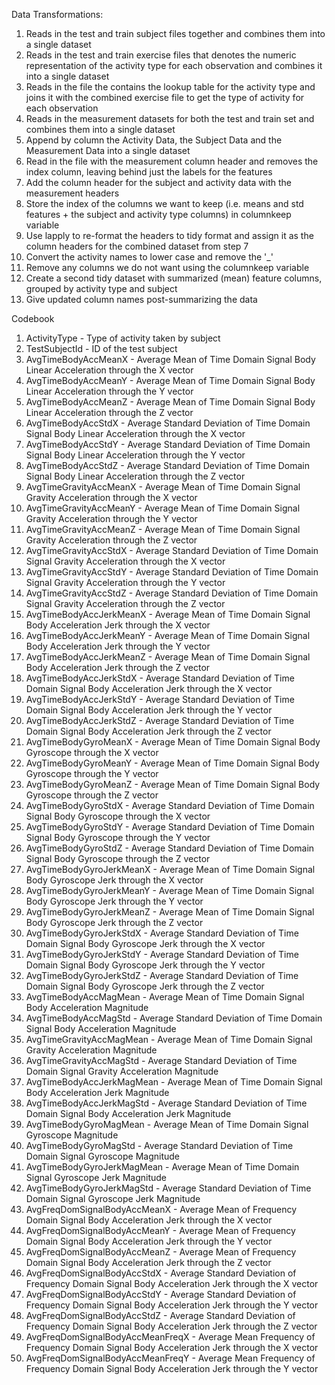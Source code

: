 Data Transformations:
1. Reads in the test and train subject files together and combines them into a single dataset
2. Reads in the test and train exercise files that denotes the numeric representation of the activity type for each observation and combines it into a single dataset
3. Reads in the file the contains the lookup table for the activity type and joins it with the combined exercise file to get the type of activity for each observation
4. Reads in the measurement datasets for both the test and train set and combines them into a single dataset
5. Append by column the Activity Data, the Subject Data and the Measurement Data into a single dataset
6. Read in the file with the measurement column header and removes the index column, leaving behind just the labels for the features
7. Add the column header for the subject and activity data with the measurement headers
8. Store the index of the columns we want to keep (i.e. means and std features + the subject and activity type columns) in columnkeep variable
9. Use lapply to re-format the headers to tidy format and assign it as the column headers for the combined dataset from step 7
10. Convert the activity names to lower case and remove the '_'
11. Remove any columns we do not want using the columnkeep variable
12. Create a second tidy dataset with summarized (mean) feature columns, grouped by activity type and subject
13. Give updated column names post-summarizing the data



Codebook

1. ActivityType - Type of activity taken by subject
2. TestSubjectId - ID of the test subject
3. AvgTimeBodyAccMeanX - Average Mean of Time Domain Signal Body Linear Acceleration through the X vector
4. AvgTimeBodyAccMeanY - Average Mean of Time Domain Signal Body Linear Acceleration through the Y vector
5. AvgTimeBodyAccMeanZ - Average Mean of Time Domain Signal Body Linear Acceleration through the Z vector
6. AvgTimeBodyAccStdX - Average Standard Deviation of Time Domain Signal Body Linear Acceleration through the X vector
7. AvgTimeBodyAccStdY - Average Standard Deviation of Time Domain Signal Body Linear Acceleration through the Y vector
8. AvgTimeBodyAccStdZ - Average Standard Deviation of Time Domain Signal Body Linear Acceleration through the Z vector
9. AvgTimeGravityAccMeanX - Average Mean of Time Domain Signal Gravity Acceleration through the X vector
10. AvgTimeGravityAccMeanY - Average Mean of Time Domain Signal Gravity Acceleration through the Y vector
11. AvgTimeGravityAccMeanZ - Average Mean of Time Domain Signal Gravity Acceleration through the Z vector
12. AvgTimeGravityAccStdX - Average Standard Deviation of Time Domain Signal Gravity Acceleration through the X vector
13. AvgTimeGravityAccStdY - Average Standard Deviation of Time Domain Signal Gravity Acceleration through the Y vector
14. AvgTimeGravityAccStdZ - Average Standard Deviation of Time Domain Signal Gravity Acceleration through the Z vector
15. AvgTimeBodyAccJerkMeanX - Average Mean of Time Domain Signal Body Acceleration Jerk through the X vector
16. AvgTimeBodyAccJerkMeanY - Average Mean of Time Domain Signal Body Acceleration Jerk through the Y vector
17. AvgTimeBodyAccJerkMeanZ - Average Mean of Time Domain Signal Body Acceleration Jerk through the Z vector
18. AvgTimeBodyAccJerkStdX - Average Standard Deviation of Time Domain Signal Body Acceleration Jerk through the X vector
19. AvgTimeBodyAccJerkStdY - Average Standard Deviation of Time Domain Signal Body Acceleration Jerk through the Y vector
20. AvgTimeBodyAccJerkStdZ - Average Standard Deviation of Time Domain Signal Body Acceleration Jerk through the Z vector
21. AvgTimeBodyGyroMeanX - Average Mean of Time Domain Signal Body Gyroscope through the X vector
22. AvgTimeBodyGyroMeanY - Average Mean of Time Domain Signal Body Gyroscope through the Y vector
23. AvgTimeBodyGyroMeanZ - Average Mean of Time Domain Signal Body Gyroscope through the Z vector
24. AvgTimeBodyGyroStdX - Average Standard Deviation of Time Domain Signal Body Gyroscope through the X vector
25. AvgTimeBodyGyroStdY - Average Standard Deviation of Time Domain Signal Body Gyroscope through the Y vector
26. AvgTimeBodyGyroStdZ - Average Standard Deviation of Time Domain Signal Body Gyroscope through the Z vector
27. AvgTimeBodyGyroJerkMeanX - Average Mean of Time Domain Signal Body Gyroscope Jerk through the X vector
28. AvgTimeBodyGyroJerkMeanY - Average Mean of Time Domain Signal Body Gyroscope Jerk through the Y vector
29. AvgTimeBodyGyroJerkMeanZ - Average Mean of Time Domain Signal Body Gyroscope Jerk through the Z vector
30. AvgTimeBodyGyroJerkStdX - Average Standard Deviation of Time Domain Signal Body Gyroscope Jerk through the X vector
31. AvgTimeBodyGyroJerkStdY - Average Standard Deviation of Time Domain Signal Body Gyroscope Jerk through the Y vector
32. AvgTimeBodyGyroJerkStdZ - Average Standard Deviation of Time Domain Signal Body Gyroscope Jerk through the Z vector
33. AvgTimeBodyAccMagMean - Average Mean of Time Domain Signal Body Acceleration Magnitude 
34. AvgTimeBodyAccMagStd - Average Standard Deviation of Time Domain Signal Body Acceleration Magnitude 
35. AvgTimeGravityAccMagMean - Average Mean of Time Domain Signal Gravity Acceleration Magnitude 
36. AvgTimeGravityAccMagStd - Average Standard Deviation of Time Domain Signal Gravity Acceleration Magnitude 
37. AvgTimeBodyAccJerkMagMean - Average Mean of Time Domain Signal Body Acceleration Jerk Magnitude 
38. AvgTimeBodyAccJerkMagStd - Average Standard Deviation of Time Domain Signal Body Acceleration Jerk Magnitude 
39. AvgTimeBodyGyroMagMean - Average Mean of Time Domain Signal Gyroscope Magnitude 
40. AvgTimeBodyGyroMagStd - Average Standard Deviation of Time Domain Signal Gyroscope Magnitude 
41. AvgTimeBodyGyroJerkMagMean - Average Mean of Time Domain Signal Gyroscope Jerk Magnitude 
42. AvgTimeBodyGyroJerkMagStd - Average Standard Deviation of Time Domain Signal Gyroscope Jerk Magnitude 
43. AvgFreqDomSignalBodyAccMeanX - Average Mean of Frequency Domain Signal Body Acceleration Jerk through the X vector
44. AvgFreqDomSignalBodyAccMeanY - Average Mean of Frequency Domain Signal Body Acceleration Jerk through the Y vector
45. AvgFreqDomSignalBodyAccMeanZ - Average Mean of Frequency Domain Signal Body Acceleration Jerk through the Z vector
46. AvgFreqDomSignalBodyAccStdX - Average Standard Deviation of Frequency Domain Signal Body Acceleration Jerk through the X vector
47. AvgFreqDomSignalBodyAccStdY - Average Standard Deviation of Frequency Domain Signal Body Acceleration Jerk through the Y vector
48. AvgFreqDomSignalBodyAccStdZ - Average Standard Deviation of Frequency Domain Signal Body Acceleration Jerk through the Z vector
49. AvgFreqDomSignalBodyAccMeanFreqX - Average Mean Frequency of Frequency Domain Signal Body Acceleration Jerk through the X vector
50. AvgFreqDomSignalBodyAccMeanFreqY - Average Mean Frequency of Frequency Domain Signal Body Acceleration Jerk through the Y vector

